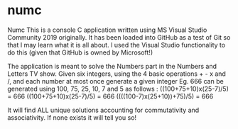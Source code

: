 # numc
Numc
This is a console C application written using MS Visual Studio Community 2019 originally.
It has been loaded into GitHub as a test of Git so that I may learn what it is all about.
I used the Visual Studio functionality to do this (given that GitHub is owned by Microsoft!)

The application is meant to solve the Numbers part in the Numbers and Letters TV show.
Given six integers, using the 4 basic operations + - x and /, and each number at most once generate a given integer
Eg. 666 can be generated using 100, 75, 25, 10, 7 and 5 as follows :
((100+75+10)x(25-7)/5) = 666
((100+75+10)x(25-7)/5) = 666
((((100-7)x(25+10))+75)/5) = 666

It will find ALL unique solutions accounting for commutativity and associativity. If none exists it will tell you so!